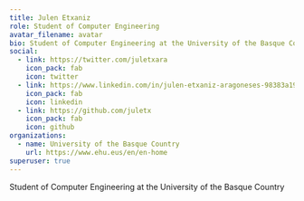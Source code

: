 ```yaml
---
title: Julen Etxaniz
role: Student of Computer Engineering
avatar_filename: avatar
bio: Student of Computer Engineering at the University of the Basque Country
social:
  - link: https://twitter.com/juletxara
    icon_pack: fab
    icon: twitter
  - link: https://www.linkedin.com/in/julen-etxaniz-aragoneses-98383a19b/
    icon_pack: fab
    icon: linkedin
  - link: https://github.com/juletx
    icon_pack: fab
    icon: github
organizations:
  - name: University of the Basque Country
    url: https://www.ehu.eus/en/en-home
superuser: true
---
```

Student of Computer Engineering at the University of the Basque Country